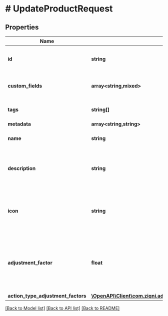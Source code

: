 # # UpdateProductRequest

## Properties

Name | Type | Description | Notes
------------ | ------------- | ------------- | -------------
**id** | **string** | A unique system generated identifier |
**custom_fields** | **array<string,mixed>** | A list of id&#39;s used to add cutom fields | [optional]
**tags** | **string[]** | A list of id&#39;s used to tag models | [optional]
**metadata** | **array<string,string>** |  | [optional]
**name** | **string** | The name of the product | [optional]
**description** | **string** | The description of the product for your reference | [optional]
**icon** | **string** | An Icon id that has been pre uploaded to the system to display for Product | [optional]
**adjustment_factor** | **float** | The multiplier to apply to source values received for this product events | [optional]
**action_type_adjustment_factors** | [**\OpenAPI\Client\com.ziqni.admin.sdk.model\ActionTypeAdjustmentFactor[]**](ActionTypeAdjustmentFactor.md) |  | [optional]

[[Back to Model list]](../../README.md#models) [[Back to API list]](../../README.md#endpoints) [[Back to README]](../../README.md)
